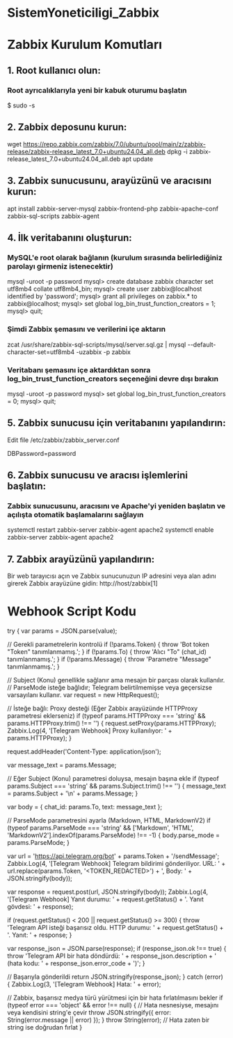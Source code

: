 # SistemYoneticiligi_Zabbix

# Zabbix Kurulum Komutları

## 1.	Root kullanıcı olun:
### Root ayrıcalıklarıyla yeni bir kabuk oturumu başlatın
$ sudo -s

## 2.	Zabbix deposunu kurun:

 wget https://repo.zabbix.com/zabbix/7.0/ubuntu/pool/main/z/zabbix-release/zabbix-release_latest_7.0+ubuntu24.04_all.deb
 dpkg -i zabbix-release_latest_7.0+ubuntu24.04_all.deb
 apt update

## 3.	Zabbix sunucusunu, arayüzünü ve aracısını kurun:

 apt install zabbix-server-mysql zabbix-frontend-php zabbix-apache-conf zabbix-sql-scripts zabbix-agent

## 4.	İlk veritabanını oluşturun: 
### MySQL'e root olarak bağlanın (kurulum sırasında belirlediğiniz parolayı girmeniz istenecektir)

mysql -uroot -p
password
mysql> create database zabbix character set utf8mb4 collate utf8mb4_bin;
mysql> create user zabbix@localhost identified by 'password';
mysql> grant all privileges on zabbix.* to zabbix@localhost;
mysql> set global log_bin_trust_function_creators = 1;
mysql> quit;

### Şimdi Zabbix şemasını ve verilerini içe aktarın

 zcat /usr/share/zabbix-sql-scripts/mysql/server.sql.gz | mysql --default-character-set=utf8mb4 -uzabbix -p zabbix

### Veritabanı şemasını içe aktardıktan sonra log_bin_trust_function_creators seçeneğini devre dışı bırakın

mysql -uroot -p
password
mysql> set global log_bin_trust_function_creators = 0;
mysql> quit;

## 5.	Zabbix sunucusu için veritabanını yapılandırın:
Edit file /etc/zabbix/zabbix_server.conf

DBPassword=password

## 6.	Zabbix sunucusu ve aracısı işlemlerini başlatın: 
### Zabbix sunucusunu, aracısını ve Apache'yi yeniden başlatın ve açılışta otomatik başlamalarını sağlayın

 systemctl restart zabbix-server zabbix-agent apache2
 systemctl enable zabbix-server zabbix-agent apache2

## 7.	Zabbix arayüzünü yapılandırın: 
Bir web tarayıcısı açın ve Zabbix sunucunuzun IP adresini veya alan adını girerek Zabbix arayüzüne gidin: http://host/zabbix[1]


# Webhook Script Kodu

try {
  var params = JSON.parse(value);

  // Gerekli parametrelerin kontrolü
  if (!params.Token) {
    throw 'Bot token "Token" tanımlanmamış.';
  }
  if (!params.To) {
    throw 'Alıcı "To" (chat_id) tanımlanmamış.';
  }
  if (!params.Message) {
    throw 'Parametre "Message" tanımlanmamış.';
  }

  // Subject (Konu) genellikle sağlanır ama mesajın bir parçası olarak kullanılır.
  // ParseMode isteğe bağlıdır; Telegram belirtilmemişse veya geçersizse varsayılanı kullanır.
  var request = new HttpRequest();

  // İsteğe bağlı: Proxy desteği (Eğer Zabbix arayüzünde HTTPProxy parametresi eklerseniz)
  if (typeof params.HTTPProxy === 'string' && params.HTTPProxy.trim() !== '') {
    request.setProxy(params.HTTPProxy);
    Zabbix.Log(4, '[Telegram Webhook] Proxy kullanılıyor: ' + params.HTTPProxy);
  }

  request.addHeader('Content-Type: application/json');

  var message_text = params.Message;

  // Eğer Subject (Konu) parametresi doluysa, mesajın başına ekle
  if (typeof params.Subject === 'string' && params.Subject.trim() !== '') {
    message_text = params.Subject + '\n' + params.Message;
  }

  var body = {
    chat_id: params.To,
    text: message_text
  };

  // ParseMode parametresini ayarla (Markdown, HTML, MarkdownV2)
  if (typeof params.ParseMode === 'string' && ['Markdown', 'HTML', 'MarkdownV2'].indexOf(params.ParseMode) !== -1) {
    body.parse_mode = params.ParseMode;
  }

  var url = 'https://api.telegram.org/bot' + params.Token + '/sendMessage';
  Zabbix.Log(4, '[Telegram Webhook] Telegram bildirimi gönderiliyor. URL: ' + url.replace(params.Token, '<TOKEN_REDACTED>') + ', Body: ' + JSON.stringify(body));

  var response = request.post(url, JSON.stringify(body));
  Zabbix.Log(4, '[Telegram Webhook] Yanıt durumu: ' + request.getStatus() + '. Yanıt gövdesi: ' + response);

  if (request.getStatus() < 200 || request.getStatus() >= 300) {
    throw 'Telegram API isteği başarısız oldu. HTTP durumu: ' + request.getStatus() + '. Yanıt: ' + response;
  }

  var response_json = JSON.parse(response);
  if (response_json.ok !== true) {
    throw 'Telegram API bir hata döndürdü: ' + response_json.description + ' (hata kodu: ' + response_json.error_code + ')';
  }

  // Başarıyla gönderildi
  return JSON.stringify(response_json);
} catch (error) {
  Zabbix.Log(3, '[Telegram Webhook] Hata: ' + error);

  // Zabbix, başarısız medya türü yürütmesi için bir hata fırlatılmasını bekler
  if (typeof error === 'object' && error !== null) {
    // Hata nesnesiyse, mesajını veya kendisini string'e çevir
    throw JSON.stringify({ error: String(error.message || error) });
  }
  throw String(error); // Hata zaten bir string ise doğrudan fırlat
}
        

